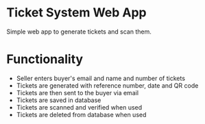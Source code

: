 # Ticket System Web App

Simple web app to generate tickets and scan them.

# Functionality
- Seller enters buyer's email and name and number of tickets
- Tickets are generated with reference number, date and QR code
- Tickets are then sent to the buyer via email
- Tickets are saved in database
- Tickets are scanned and verified when used
- Tickets are deleted from database when used